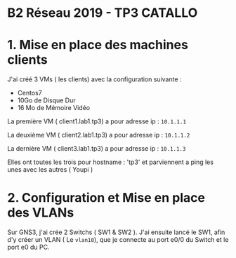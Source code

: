 # B2 Réseau 2019 - TP3 CATALLO 

# 1. Mise en place des machines clients 

J'ai créé 3 VMs ( les clients) avec la configuration suivante : 

* Centos7 
* 10Go de Disque Dur
* 16 Mo de Mémoire Vidéo 

La première VM ( client1.lab1.tp3) a pour adresse ip : `10.1.1.1`

La deuxième VM ( client2.lab1.tp3) a pour adresse ip : `10.1.1.2`

La dernière VM ( client3.lab1.tp3) a pour adresse ip : `10.1.1.3`

Elles ont toutes les trois pour hostname : 'tp3' et parviennent a ping les unes avec les autres ( Youpi ) 

# 2. Configuration et Mise en  place des VLANs 

Sur GNS3, j'ai crée 2 Switchs ( SW1 & SW2 ). J'ai ensuite lancé le SW1, afin d'y créer un VLAN ( Le `vlan10`), que je connecte au port e0/0 du Switch et le port e0 du PC.







